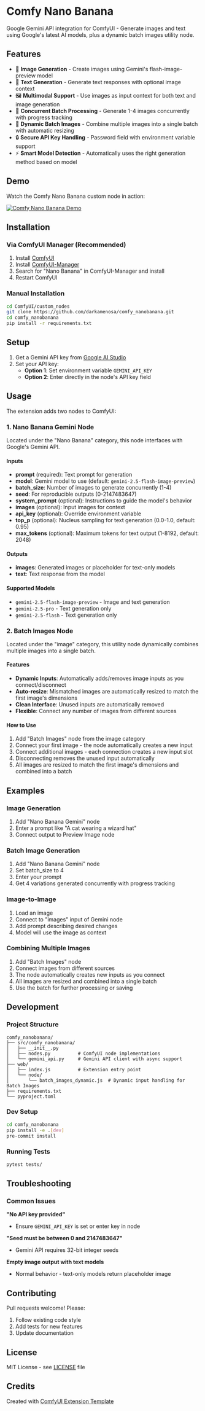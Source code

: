 # Comfy Nano Banana

Google Gemini API integration for ComfyUI - Generate images and text using Google's latest AI models, plus a dynamic batch images utility node.

## Features

- 🎨 **Image Generation** - Create images using Gemini's flash-image-preview model
- 📝 **Text Generation** - Generate text responses with optional image context
- 🖼️ **Multimodal Support** - Use images as input context for both text and image generation
- 🚀 **Concurrent Batch Processing** - Generate 1-4 images concurrently with progress tracking
- 🔀 **Dynamic Batch Images** - Combine multiple images into a single batch with automatic resizing
- 🔒 **Secure API Key Handling** - Password field with environment variable support
- ⚡ **Smart Model Detection** - Automatically uses the right generation method based on model

## Demo

Watch the Comfy Nano Banana custom node in action:

[![Comfy Nano Banana Demo](https://img.youtube.com/vi/yLs5OdTeXZ8/maxresdefault.jpg)](https://youtu.be/yLs5OdTeXZ8)

## Installation

### Via ComfyUI Manager (Recommended)
1. Install [ComfyUI](https://docs.comfy.org/get_started)
2. Install [ComfyUI-Manager](https://github.com/ltdrdata/ComfyUI-Manager)
3. Search for "Nano Banana" in ComfyUI-Manager and install
4. Restart ComfyUI

### Manual Installation
```bash
cd ComfyUI/custom_nodes
git clone https://github.com/darkamenosa/comfy_nanobanana.git
cd comfy_nanobanana
pip install -r requirements.txt
```

## Setup

1. Get a Gemini API key from [Google AI Studio](https://aistudio.google.com/apikey)
2. Set your API key:
   - **Option 1**: Set environment variable `GEMINI_API_KEY`
   - **Option 2**: Enter directly in the node's API key field

## Usage

The extension adds two nodes to ComfyUI:

### 1. Nano Banana Gemini Node
Located under the "Nano Banana" category, this node interfaces with Google's Gemini API.

#### Inputs
- **prompt** (required): Text prompt for generation
- **model**: Gemini model to use (default: `gemini-2.5-flash-image-preview`)
- **batch_size**: Number of images to generate concurrently (1-4)
- **seed**: For reproducible outputs (0-2147483647)
- **system_prompt** (optional): Instructions to guide the model's behavior
- **images** (optional): Input images for context
- **api_key** (optional): Override environment variable
- **top_p** (optional): Nucleus sampling for text generation (0.0-1.0, default: 0.95)
- **max_tokens** (optional): Maximum tokens for text output (1-8192, default: 2048)

#### Outputs
- **images**: Generated images or placeholder for text-only models
- **text**: Text response from the model

#### Supported Models
- `gemini-2.5-flash-image-preview` - Image and text generation
- `gemini-2.5-pro` - Text generation only
- `gemini-2.5-flash` - Text generation only

### 2. Batch Images Node
Located under the "image" category, this utility node dynamically combines multiple images into a single batch.

#### Features
- **Dynamic Inputs**: Automatically adds/removes image inputs as you connect/disconnect
- **Auto-resize**: Mismatched images are automatically resized to match the first image's dimensions
- **Clean Interface**: Unused inputs are automatically removed
- **Flexible**: Connect any number of images from different sources

#### How to Use
1. Add "Batch Images" node from the image category
2. Connect your first image - the node automatically creates a new input
3. Connect additional images - each connection creates a new input slot
4. Disconnecting removes the unused input automatically
5. All images are resized to match the first image's dimensions and combined into a batch

## Examples

### Image Generation
1. Add "Nano Banana Gemini" node
2. Enter a prompt like "A cat wearing a wizard hat"
3. Connect output to Preview Image node

### Batch Image Generation
1. Add "Nano Banana Gemini" node
2. Set batch_size to 4
3. Enter your prompt
4. Get 4 variations generated concurrently with progress tracking

### Image-to-Image
1. Load an image
2. Connect to "images" input of Gemini node
3. Add prompt describing desired changes
4. Model will use the image as context

### Combining Multiple Images
1. Add "Batch Images" node
2. Connect images from different sources
3. The node automatically creates new inputs as you connect
4. All images are resized and combined into a single batch
5. Use the batch for further processing or saving

## Development

### Project Structure
```
comfy_nanobanana/
├── src/comfy_nanobanana/
│   ├── __init__.py
│   ├── nodes.py          # ComfyUI node implementations
│   └── gemini_api.py     # Gemini API client with async support
├── web/
│   ├── index.js          # Extension entry point
│   └── node/
│       └── batch_images_dynamic.js  # Dynamic input handling for Batch Images
├── requirements.txt
└── pyproject.toml
```

### Dev Setup
```bash
cd comfy_nanobanana
pip install -e .[dev]
pre-commit install
```

### Running Tests
```bash
pytest tests/
```

## Troubleshooting

### Common Issues

**"No API key provided"**
- Ensure `GEMINI_API_KEY` is set or enter key in node

**"Seed must be between 0 and 2147483647"**
- Gemini API requires 32-bit integer seeds

**Empty image output with text models**
- Normal behavior - text-only models return placeholder image

## Contributing

Pull requests welcome! Please:
1. Follow existing code style
2. Add tests for new features
3. Update documentation

## License

MIT License - see [LICENSE](LICENSE) file

## Credits

Created with [ComfyUI Extension Template](https://github.com/Comfy-Org/cookiecutter-comfy-extension)